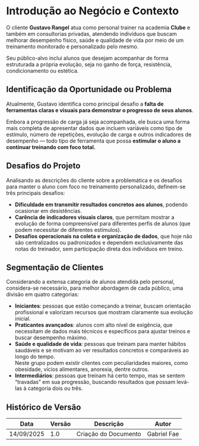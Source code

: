 # Introdução ao Negócio e Contexto

O cliente **Gustavo Rangel** atua como personal trainer na academia **Clube** e também em consultorias privadas, atendendo indivíduos que buscam melhorar desempenho físico, saúde e qualidade de vida por meio de um treinamento monitorado e personalizado pelo mesmo.  

Seu público-alvo inclui alunos que desejam acompanhar de forma estruturada a própria evolução, seja no ganho de força, resistência, condicionamento ou estética.


## Identificação da Oportunidade ou Problema

Atualmente, Gustavo identifica como principal desafio a **falta de ferramentas claras e visuais para demonstrar o progresso de seus alunos**.  

Embora a progressão de carga já seja acompanhada, ele busca uma forma mais completa de apresentar dados que incluem variáveis como tipo de estímulo, número de repetições, evolução de carga e outros indicadores de desempenho — todo tipo de ferramenta que possa **estimular o aluno a continuar treinando com foco total.**


## Desafios do Projeto

Analisando as descrições do cliente sobre a problemática e os desafios para manter o aluno com foco no treinamento personalizado, definem-se três principais desafios:

- **Dificuldade em transmitir resultados concretos aos alunos**, podendo ocasionar em desistências.
- **Carência de indicadores visuais claros**, que permitam mostrar a evolução de forma compreensível para diferentes perfis de alunos (que podem necessitar de diferentes estímulos).
- **Desafios operacionais na coleta e organização de dados**, que hoje não são centralizados ou padronizados e dependem exclusivamente das notas do treinador, sem participação direta dos indivíduos em treino.


## Segmentação de Clientes

Considerando a extensa categoria de alunos atendida pelo personal, considera-se necessário, para melhor abordagem de cada público, uma divisão em quatro categorias:

- **Iniciantes**: pessoas que estão começando a treinar, buscam orientação profissional e valorizam recursos que mostram claramente sua evolução inicial.
- **Praticantes avançados**: alunos com alto nível de exigência, que necessitam de dados mais técnicos e específicos para ajustar treinos e buscar desempenho máximo.
- **Saúde e qualidade de vida**: pessoas que treinam para manter hábitos saudáveis e se motivam ao ver resultados concretos e comparáveis ao longo do tempo.  
  Neste grupo podem existir clientes com peculiaridades maiores, como obesidade, vícios alimentares, anorexia, dentre outros.
- **Intermediários**: pessoas que treinam há certo tempo, mas se sentem “travadas” em sua progressão, buscando resultados que possam levá-las à categoria dois ou três.

## Histórico de Versão

| Data     | Versão | Descrição             | Autor              |
| -------- | ------ | --------------------- | ------------------ |
| 14/09/2025 | 1.0    | Criação do Documento  | Gabriel Fae    |
